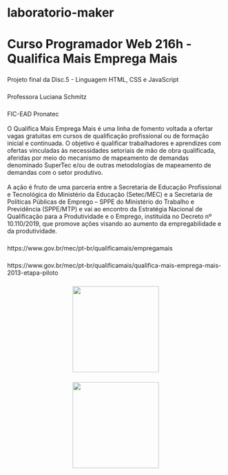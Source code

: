 # laboratorio-maker

<h1 align="left">Curso Programador Web 216h - Qualifica Mais Emprega Mais</h1>

###

<p align="left">Projeto final da Disc.5 - Linguagem HTML, CSS e JavaScript</p>

###

<p align="left">Professora Luciana Schmitz</p>

###

<p align="left">FIC-EAD Pronatec<br><br>O Qualifica Mais Emprega Mais é uma linha de fomento voltada a ofertar vagas gratuitas em cursos de qualificação profissional ou de formação inicial e continuada. O objetivo é qualificar trabalhadores e aprendizes com ofertas vinculadas às necessidades setoriais de mão de obra qualificada, aferidas por meio do mecanismo de mapeamento de demandas denominado SuperTec e/ou de outras metodologias de mapeamento de demandas com o setor produtivo.<br><br>A ação é fruto de uma parceria entre a Secretaria de Educação Profissional e Tecnológica do Ministério da Educação (Setec/MEC) e a Secretaria de Políticas Públicas de Emprego – SPPE do Ministério do Trabalho e Previdência (SPPE/MTP) e vai ao encontro da Estratégia Nacional de Qualificação para a Produtividade e o Emprego, instituída no Decreto nº 10.110/2019, que promove ações visando ao aumento da empregabilidade e da produtividade.</p>

###

<p align="left">https://www.gov.br/mec/pt-br/qualificamais/empregamais</p>

###

<p align="left">https://www.gov.br/mec/pt-br/qualificamais/qualifica-mais-emprega-mais-2013-etapa-piloto</p>

###

<div align="center">
  <img height="200" src="https://www.gov.br/mec/pt-br/qualificamais/midias/banner_principal.png"  />
</div>

###

<div align="center">
  <img height="200" src="https://i.imgflip.com/65efzo.gif"  />
</div>

###
